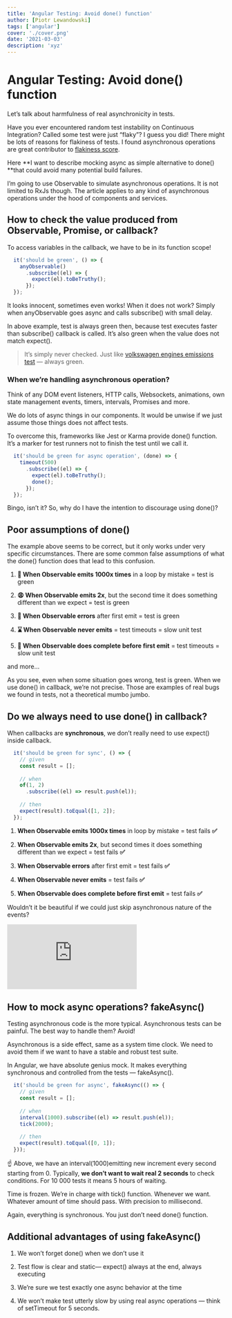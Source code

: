```yaml
---
title: 'Angular Testing: Avoid done() function'
author: [Piotr Lewandowski]
tags: ['angular']
cover: './cover.png'
date: '2021-03-03'
description: 'xyz'
---
```


# Angular Testing: Avoid done() function

Let’s talk about harmfulness of real asynchronicity in tests.

Have you ever encountered random test instability on Continuous Integration? Called some test were just “flaky”? I guess you did! There might be lots of reasons for flakiness of tests. I found asynchronous operations are great contributor to [flakiness score](https://engineering.fb.com/2020/12/10/developer-tools/probabilistic-flakiness/).

Here **I want to describe mocking async as simple alternative to done() **that could avoid many potential build failures.

I’m going to use Observable to simulate asynchronous operations. It is not limited to RxJs though. The article applies to any kind of asynchronous operations under the hood of components and services.

## How to check the value produced from Observable, Promise, or callback?

To access variables in the callback, we have to be in its function scope!

```typescript
  it('should be green', () => {
    anyObservable()
      .subscribe((el) => {
        expect(el).toBeTruthy();
      });
  });
```

It looks innocent, sometimes even works! When it does not work? Simply when anyObservable goes async and calls subscribe() with small delay.

In above example, test is always green then, because test executes faster than subscribe() callback is called. It’s also green when the value does not match expect().
> It’s simply never checked. Just like [volkswagen engines emissions test](https://en.wikipedia.org/wiki/Volkswagen_emissions_scandal) — always green.

### When we’re handling asynchronous operation?

Think of any DOM event listeners, HTTP calls, Websockets, animations, own state management events, timers, intervals, Promises and more.

We do lots of async things in our components. It would be unwise if we just assume those things does not affect tests.

To overcome this, frameworks like Jest or Karma provide done() function. It’s a marker for test runners not to finish the test until we call it.

```typescript
  it('should be green for async operation', (done) => {
    timeout(500)
      .subscribe((el) => {
        expect(el).toBeTruthy();
        done();
      });
  });
```

Bingo, isn’t it? So, why do I have the intention to discourage using done()?

## Poor assumptions of done()

The example above seems to be correct, but it only works under very specific circumstances. There are some common false assumptions of what the done() function does that lead to this confusion.

1. **🚀 When Observable emits 1000x times** in a loop by mistake = test is green

1. **😩 When Observable emits 2x**, but the second time it does something different than we expect = test is green

1. **🛑 When Observable errors** after first emit = test is green

1. **⌛️ When Observable never emits** = test timeouts = slow unit test

1. **🏁 When Observable does complete before first emit** = test timeouts = slow unit test

and more…

As you see, even when some situation goes wrong, test is green. When we use done() in callback, we’re not precise. Those are examples of real bugs we found in tests, not a theoretical mumbo jumbo.

## Do we always need to use done() in callback?

When callbacks are **synchronous**, we don’t really need to use expect() inside callback.

```typescript
  it('should be green for sync', () => {
    // given
    const result = [];
  
    // when
    of(1, 2)
      .subscribe((el) => result.push(el));
  
    // then
    expect(result).toEqual([1, 2]);
  });
```

1. **When Observable emits 1000x times** in loop by mistake = test fails **✅**

1. **When Observable emits 2x**, but second times it does something different than we expect = test fails **✅**

1. **When Observable errors** after first emit = test fails **✅**

1. **When Observable never emits** = test fails **✅**

1. **When Observable does complete before first emit** = test fails **✅**

Wouldn’t it be beautiful if we could just skip asynchronous nature of the events?

<iframe src="https://medium.com/media/08258efb203aad6f17f967c44ecadebb" frameborder=0></iframe>

## How to mock async operations? fakeAsync()

Testing asynchronous code is the more typical. Asynchronous tests can be painful. The best way to handle them? Avoid!

Asynchronous is a side effect, same as a system time clock. We need to avoid them if we want to have a stable and robust test suite.

In Angular, we have absolute genius mock. It makes everything synchronous and controlled from the tests — fakeAsync().

```typescript
  it('should be green for async', fakeAsync(() => {
    // given
    const result = [];
  
    // when
    interval(1000).subscribe((el) => result.push(el));
    tick(2000);
  
    // then
    expect(result).toEqual([0, 1]);
  }));
```

☝️ Above, we have an interval(1000)emitting new increment every second starting from 0. Typically, **we don’t want to wait real 2 seconds** to check conditions. For 10 000 tests it means 5 hours of waiting.

Time is frozen. We’re in charge with tick() function. Whenever we want. Whatever amount of time should pass. With precision to millisecond.

Again, everything is synchronous. You just don’t need done() function.

## Additional advantages of using fakeAsync()

1. We won’t forget done() when we don’t use it

1. Test flow is clear and static— expect() always at the end, always executing

1. We’re sure we test exactly one async behavior at the time

1. We won’t make test utterly slow by using real async operations — think of setTimeout for 5 seconds.
